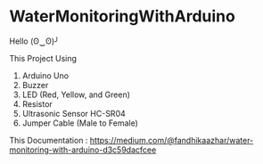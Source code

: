 # WaterMonitoringWithArduino

Hello (ʘ‿ʘ)╯

This Project Using 
1. Arduino Uno
2. Buzzer
3. LED (Red, Yellow, and Green)
4. Resistor
5. Ultrasonic Sensor HC-SR04
6. Jumper Cable (Male to Female)

This Documentation : https://medium.com/@fandhikaazhar/water-monitoring-with-arduino-d3c59dacfcee
